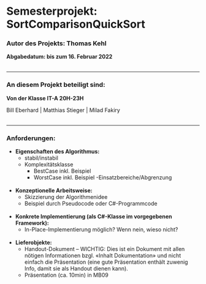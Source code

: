 # Semesterprojekt: SortComparisonQuickSort
### Autor des Projekts: Thomas Kehl
<b>Abgabedatum: bis zum 16. Februar 2022</b>
<br><br>
____________________________________________________________________________________________________________

### An diesem Projekt beteiligt sind:

<b>Von der Klasse IT-A 20H-23H</b>

Bill Eberhard | Matthias Stieger | Milad Fakiry
<br><br>
____________________________________________________________________________________________________________

### Anforderungen:
- <b>Eigenschaften des Algorithmus:</b>
  - stabil/instabil
  - Komplexitätsklasse
    - BestCase inkl. Beispiel
    - WorstCase inkl. Beispiel
  -Einsatzbereiche/Abgrenzung
<br><br>
- <b>Konzeptionelle Arbeitsweise:</b>
    - Skizzierung der Algorithmenidee
    - Beispiel durch Pseudocode oder C#-Programmcode
<br><br>
- <b>Konkrete Implementierung (als C#-Klasse im vorgegebenen Framework):</b>
    - In-Place-Implementierung möglich? Wenn nein, wieso nicht?
<br><br>
- <b>Lieferobjekte:</b>
  - Handout-Dokument – WICHTIG: Dies ist ein Dokument mit allen nötigen Informationen bzgl.
«Inhalt Dokumentation» und nicht einfach die Präsentation (eine gute Präsentation enthält
zuwenig Info, damit sie als Handout dienen kann).
  - Präsentation (ca. 10min) in MB09
